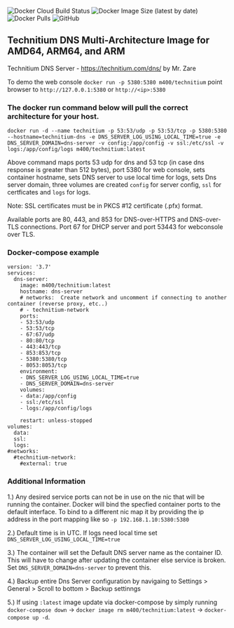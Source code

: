 ![Docker Cloud Build Status](https://img.shields.io/docker/cloud/build/m400/technitium?logo=docker&style=plastic)  ![Docker Image Size (latest by date)](https://img.shields.io/docker/image-size/m400/technitium?logo=docker&style=plastic)  ![Docker Pulls](https://img.shields.io/docker/pulls/m400/technitium?logo=docker&style=plastic)  ![GitHub](https://img.shields.io/github/license/hm400/technitium-docker-build?logo=github&style=plastic) 

## Technitium DNS Multi-Architecture Image for AMD64, ARM64, and ARM
Technitium DNS Server - https://technitium.com/dns/ by Mr. Zare

To demo the web console  `docker run -p 5380:5380 m400/technitium`  point browser to `http://127.0.0.1:5380` or `http://<ip>:5380`

### The docker run command below will pull the correct architecture for your host.

`docker run -d --name technitium -p 53:53/udp -p 53:53/tcp -p 5380:5380 --hostname=technitium-dns -e DNS_SERVER_LOG_USING_LOCAL_TIME=true -e DNS_SERVER_DOMAIN=dns-server -v config:/app/config -v ssl:/etc/ssl -v logs:/app/config/logs m400/technitium:latest`

Above command maps ports 53 udp for dns and 53 tcp (in case dns response is greater than 512 bytes), port 5380 for web console, sets container hostname, sets DNS server to use local time for logs, sets Dns server domain,  three volumes are created `config` for server config, `ssl` for certficates and `logs` for logs.   

Note: SSL certificates must be in  PKCS #12 certificate (.pfx) format.

Available ports are 80, 443, and 853 for DNS-over-HTTPS and DNS-over-TLS connections. Port 67 for DHCP server and port 53443 for webconsole over TLS.

### Docker-compose example
```
version: '3.7'
services:
  dns-server:
    image: m400/technitium:latest
    hostname: dns-server
    # networks:  Create network and uncomment if connecting to another container (reverse proxy, etc..)
    # - technitium-network
    ports:
    - 53:53/udp
    - 53:53/tcp
    - 67:67/udp
    - 80:80/tcp
    - 443:443/tcp
    - 853:853/tcp
    - 5380:5380/tcp
    - 8053:8053/tcp 
    environment:
    - DNS_SERVER_LOG_USING_LOCAL_TIME=true
    - DNS_SERVER_DOMAIN=dns-server
    volumes:
    - data:/app/config
    - ssl:/etc/ssl
    - logs:/app/config/logs

    restart: unless-stopped
volumes:
  data:
  ssl:
  logs:
#networks:
  #technitium-network:
    #external: true
```

### Additional Information
1.) Any desired service ports can not be in use on the nic that will be running the container. Docker will bind the specfied container ports to the default interface. To bind to a different nic map it by providing the ip address in the port mapping like so  `-p 192.168.1.10:5380:5380` 

2.) Default time is in UTC. If logs need local time set `DNS_SERVER_LOG_USING_LOCAL_TIME=true`

3.) The container will set the Default DNS server name as the container ID. This will have to change after updating the container else service is broken. Set `DNS_SERVER_DOMAIN=dns-server` to prevent this.

4.) Backup entire Dns Server configuration by navigaing to Settings > General > Scroll to bottom > Backup settinngs

5.) If using `:latest` image update via docker-compose by simply running `docker-compose down` -> `docker image rm m400/technitium:latest` -> `docker-compose up -d`.
